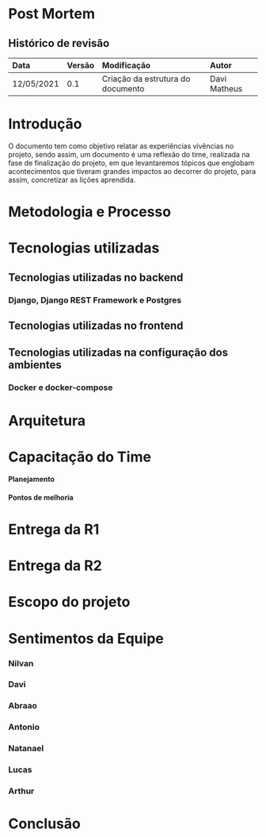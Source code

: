 # Post Mortem

## Histórico de revisão

| Data   | Versão | Modificação  | Autor  |
| :- | :- | :- | :- |
| 12/05/2021 | 0.1 | Criação da estrutura do documento |  Davi  Matheus |

# Introdução

O documento tem como objetivo relatar as experiências vivências no projeto, sendo assim, um  documento é uma reflexão do time, realizada na fase de finalização do projeto, em que levantaremos tópicos que englobam acontecimentos que tiveram grandes impactos ao decorrer do projeto, para  assim, concretizar as lições aprendida.
 
# Metodologia e Processo


# Tecnologias utilizadas

## Tecnologias utilizadas no backend

### Django, Django REST Framework e Postgres


## Tecnologias utilizadas no frontend

## Tecnologias utilizadas na configuração dos ambientes
### Docker e docker-compose

# Arquitetura



# Capacitação do Time


#### Planejamento




#### Pontos de melhoria


# Entrega da R1


# Entrega da R2




# Escopo do projeto

# Sentimentos da Equipe

### Nilvan



### Davi


### Abraao


### Antonio



### Natanael



### Lucas


### Arthur


# Conclusão

